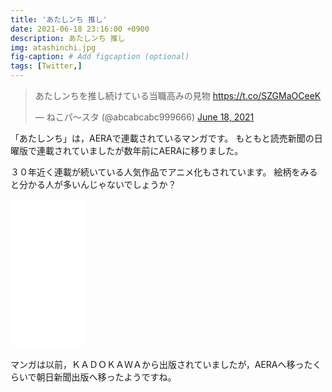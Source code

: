 ```yaml
---
title: 'あたしンち 推し'
date: 2021-06-18 23:16:00 +0900
description: あたしンち 推し
img: atashinchi.jpg
fig-caption: # Add figcaption (optional)
tags: [Twitter,]
---
```

<blockquote class="twitter-tweet"><p lang="ja" dir="ltr">あたしンちを推し続けている当職高みの見物 <a href="https://t.co/SZGMaOCeeK">https://t.co/SZGMaOCeeK</a></p>&mdash; ねこパ〜スタ (@abcabcabc999666) <a href="https://twitter.com/abcabcabc999666/status/1405892172671373315?ref_src=twsrc%5Etfw">June 18, 2021</a></blockquote> <script async src="https://platform.twitter.com/widgets.js" charset="utf-8"></script>

「あたしンち」は，AERAで連載されているマンガです。
もともと読売新聞の日曜版で連載されていましたが数年前にAERAに移りました。

３０年近く連載が続いている人気作品でアニメ化もされています。
絵柄をみると分かる人が多いんじゃないでしょうか？

<iframe style="width:120px;height:240px;" marginwidth="0" marginheight="0" scrolling="no" frameborder="0" src="//rcm-fe.amazon-adsystem.com/e/cm?lt1=_blank&bc1=000000&IS2=1&bg1=FFFFFF&fc1=000000&lc1=0000FF&t=grb-22&language=ja_JP&o=9&p=8&l=as4&m=amazon&f=ifr&ref=as_ss_li_til&asins=B082WZ9XRB&linkId=ad75e308b0b7dc13c199f742d102434e"></iframe>

マンガは以前，ＫＡＤＯＫＡＷＡから出版されていましたが，AERAへ移ったくらいで朝日新聞出版へ移ったようですね。